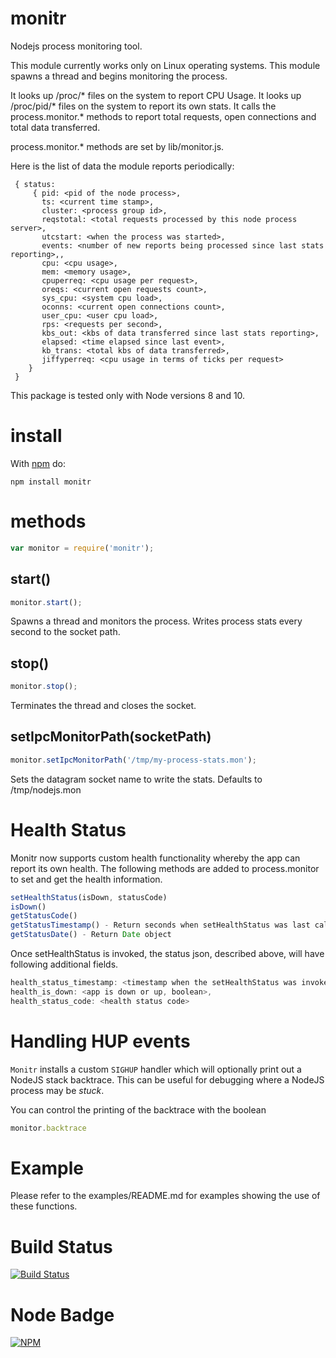 # monitr

Nodejs process monitoring tool. 

This module currently works only on Linux operating systems.
This module spawns a thread and begins monitoring the process. 

It looks up /proc/* files on the system to report CPU Usage.
It looks up /proc/pid/* files on the system to report its own stats.
It calls the process.monitor.* methods to report total requests, open connections and total data transferred.

process.monitor.* methods are set by lib/monitor.js.

Here is the list of data the module reports periodically:
```
 { status: 
     { pid: <pid of the node process>,
       ts: <current time stamp>,
       cluster: <process group id>,
       reqstotal: <total requests processed by this node process server>,
       utcstart: <when the process was started>,
       events: <number of new reports being processed since last stats reporting>,,
       cpu: <cpu usage>,
       mem: <memory usage>,
       cpuperreq: <cpu usage per request>,
       oreqs: <current open requests count>,
       sys_cpu: <system cpu load>,
       oconns: <current open connections count>,
       user_cpu: <user cpu load>,
       rps: <requests per second>,
       kbs_out: <kbs of data transferred since last stats reporting>,
       elapsed: <time elapsed since last event>,
       kb_trans: <total kbs of data transferred>,
       jiffyperreq: <cpu usage in terms of ticks per request> 
    }
 }
```

This package is tested only with Node versions 8 and 10.


# install

With [npm](http://npmjs.org) do:

```
npm install monitr
```

# methods
```js
var monitor = require('monitr');
```

## start()

```js
monitor.start();
```
Spawns a thread and monitors the process. Writes process stats every second to the socket path.

## stop()
```js
monitor.stop();
```
Terminates the thread and closes the socket.

## setIpcMonitorPath(socketPath)
```js
monitor.setIpcMonitorPath('/tmp/my-process-stats.mon');
```
Sets the datagram socket name to write the stats. Defaults to /tmp/nodejs.mon

# Health Status
Monitr now supports custom health functionality whereby the app can report its own health.
The following methods are added to process.monitor to set and get the health information.
```js
setHealthStatus(isDown, statusCode)
isDown()
getStatusCode()
getStatusTimestamp() - Return seconds when setHealthStatus was last called
getStatusDate() - Return Date object
```
Once setHealthStatus is invoked, the status json, described above, will have following additional fields.
```js
health_status_timestamp: <timestamp when the setHealthStatus was invoked, in sec>,
health_is_down: <app is down or up, boolean>,
health_status_code: <health status code>
```

# Handling HUP events

`Monitr` installs a custom `SIGHUP` handler which will optionally print out a NodeJS stack backtrace.
This can be useful for debugging where a NodeJS process may be _stuck_.

You can control the printing of the backtrace with the boolean

```js
monitor.backtrace
```

# Example

Please refer to the examples/README.md for examples showing the use of these functions.

# Build Status

[![Build Status](https://secure.travis-ci.org/yahoo/monitr.png?branch=master)](http://travis-ci.org/yahoo/monitr)

# Node Badge

[![NPM](https://nodei.co/npm/monitr.png)](https://nodei.co/npm/monitr/)

